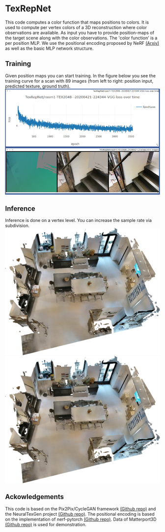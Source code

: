# TexRepNet

This code computes a color function that maps positions to colors.
It is used to compute per vertex colors of a 3D reconstruction where color observations are available.
As input you have to provide position-maps of the target scene along with the color observations.
The 'color function' is a per position MLP.
We use the positional encoding proposed by NeRF [(Arxiv)](https://arxiv.org/abs/2003.08934) as well as the basic MLP network structure.

## Training

Given position maps you can start training.
In the figure below you see the training curve for a scan with 89 images (from left to right: position input, predicted texture, ground truth).
![Training](snapshots/train_curve.jpg)

## Inference

Inference is done on a vertex level. You can increase the sample rate via subdivision.
![Matterport](snapshots/snapshot00_L00.jpg)
![Matterport](snapshots/snapshot00_L00.jpg)

## Ackowledgements
This code is based on the Pix2Pix/CycleGAN framework [(Github repo)](https://github.com/junyanz/pytorch-CycleGAN-and-pix2pix) and the NeuralTexGen project [(Github repo)](https://github.com/JustusThies/NeuralTexGen).
The positional encoding is based on the implementation of nerf-pytorch [(Github repo)](https://github.com/yenchenlin/nerf-pytorch).
Data of Matterport3D [(Github repo)](https://niessner.github.io/Matterport/) is used for demonstration.
